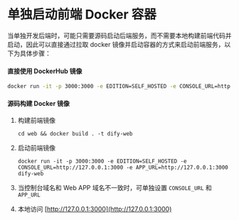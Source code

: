 # 单独启动前端 Docker 容器

当单独开发后端时，可能只需要源码启动后端服务，而不需要本地构建前端代码并启动，因此可以直接通过拉取 docker 镜像并启动容器的方式来启动前端服务，以下为具体步骤：

#### 直接使用 DockerHub 镜像

```Bash
docker run -it -p 3000:3000 -e EDITION=SELF_HOSTED -e CONSOLE_URL=http://127.0.0.1:3000 -e APP_URL=http://127.0.0.1:3000 langgenius/dify-web:latest
```

#### 源码构建 Docker 镜像

1.  构建前端镜像

    ```
    cd web && docker build . -t dify-web
    ```
2.  启动前端镜像

    ```
    docker run -it -p 3000:3000 -e EDITION=SELF_HOSTED -e CONSOLE_URL=http://127.0.0.1:3000 -e APP_URL=http://127.0.0.1:3000 dify-web
    ```
3. 当控制台域名和 Web APP 域名不一致时，可单独设置 `CONSOLE_URL` 和 `APP_URL`
4. 本地访问 [http://127.0.0.1:3000](http://127.0.0.1:3000)
